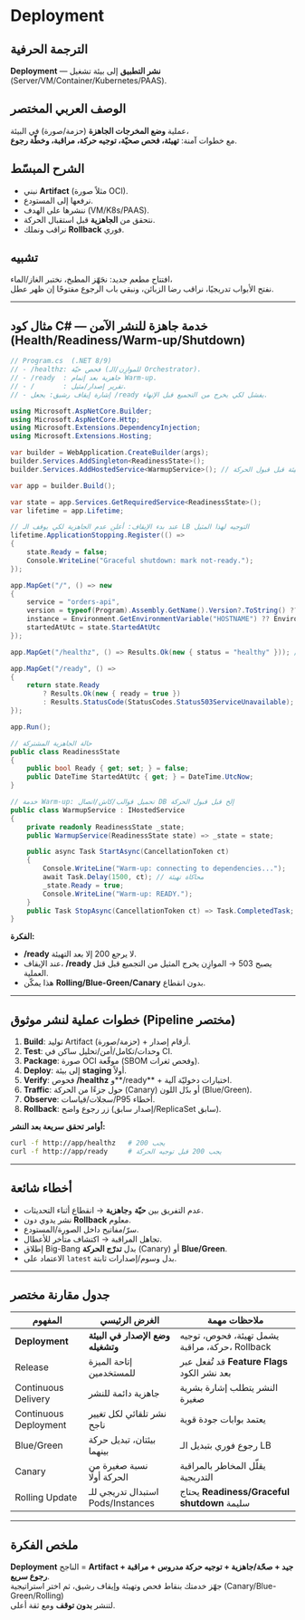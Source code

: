 # **Deployment**

## الترجمة الحرفية  
**Deployment** — **نشر التطبيق** إلى بيئة تشغيل (Server/VM/Container/Kubernetes/PAAS).

## الوصف العربي المختصر  
عملية **وضع المخرجات الجاهزة** (حزمة/صورة) في البيئة،  
مع خطوات آمنة: **تهيئة، فحص صحيّة، توجيه حركة، مراقبة، وخطّة رجوع**.

## الشرح المبسّط  
- نبني **Artifact** (مثلاً صورة OCI).  
- نرفعها إلى المستودع.  
- ننشرها على الهدف (VM/K8s/PAAS).  
- نتحقق من **الجاهزية** قبل استقبال الحركة.  
- نراقب ونملك **Rollback** فوري.

## تشبيه  
افتتاح مطعم جديد: نجَهّز المطبخ، نختبر الغاز/الماء،  
نفتح الأبواب تدريجيًا، نراقب رضا الزبائن، ونبقي باب الرجوع مفتوحًا إن ظهر عطل.

---

## مثال كود C# — خدمة جاهزة للنشر الآمن (Health/Readiness/Warm-up/Shutdown)

```csharp
// Program.cs  (.NET 8/9)
// - /healthz: فحص حيّة (للموازِن/الـ Orchestrator).
// - /ready  : جاهزية بعد إتمام Warm-up.
// - /       : تقرير إصدار/مثيل.
// - إشارة إيقاف رشيق: يجعل /ready يفشل لكي يخرج من التجميع قبل الإنهاء.

using Microsoft.AspNetCore.Builder;
using Microsoft.AspNetCore.Http;
using Microsoft.Extensions.DependencyInjection;
using Microsoft.Extensions.Hosting;

var builder = WebApplication.CreateBuilder(args);
builder.Services.AddSingleton<ReadinessState>();
builder.Services.AddHostedService<WarmupService>(); // تنفيذ مهام تهيئة قبل قبول الحركة

var app = builder.Build();

var state = app.Services.GetRequiredService<ReadinessState>();
var lifetime = app.Lifetime;

// عند بدء الإيقاف: أعلن عدم الجاهزية لكي يوقف الـ LB التوجيه لهذا المثيل
lifetime.ApplicationStopping.Register(() =>
{
    state.Ready = false;
    Console.WriteLine("Graceful shutdown: mark not-ready.");
});

app.MapGet("/", () => new
{
    service = "orders-api",
    version = typeof(Program).Assembly.GetName().Version?.ToString() ?? "0.0.0",
    instance = Environment.GetEnvironmentVariable("HOSTNAME") ?? Environment.MachineName,
    startedAtUtc = state.StartedAtUtc
});

app.MapGet("/healthz", () => Results.Ok(new { status = "healthy" })); // حيّة أساسية

app.MapGet("/ready", () =>
{
    return state.Ready
        ? Results.Ok(new { ready = true })
        : Results.StatusCode(StatusCodes.Status503ServiceUnavailable);
});

app.Run();

// حالة الجاهزية المشتركة
public class ReadinessState
{
    public bool Ready { get; set; } = false;
    public DateTime StartedAtUtc { get; } = DateTime.UtcNow;
}

// خدمة Warm-up: تحميل قوالب/كاش/اتصال DB إلخ قبل قبول الحركة
public class WarmupService : IHostedService
{
    private readonly ReadinessState _state;
    public WarmupService(ReadinessState state) => _state = state;

    public async Task StartAsync(CancellationToken ct)
    {
        Console.WriteLine("Warm-up: connecting to dependencies...");
        await Task.Delay(1500, ct); // محاكاة تهيئة
        _state.Ready = true;
        Console.WriteLine("Warm-up: READY.");
    }
    public Task StopAsync(CancellationToken ct) => Task.CompletedTask;
}
```

**الفكرة:**  
- **/ready** لا يرجع 200 إلا بعد التهيئة.  
- عند الإيقاف، **/ready** يصبح 503 → الموازِن يخرج المثيل من التجميع قبل قتل العملية.  
- هذا يمكّن **Rolling/Blue-Green/Canary** بدون انقطاع.

---

## خطوات عملية لنشر موثوق (Pipeline مختصر)
1. **Build**: توليد Artifact (حزمة/صورة) + أرقام إصدار.  
2. **Test**: وحدات/تكامل/أمن/تحليل ساكن في CI.  
3. **Package**: صورة OCI موقّعة (SBOM وفحص ثغرات).  
4. **Deploy**: إلى بيئة **staging** أولاً.  
5. **Verify**: فحوص **/healthz** و**/ready** + اختبارات دخوليّة آلية.  
6. **Traffic**: حول جزءًا من الحركة (Canary) أو بدّل اللون (Blue/Green).  
7. **Observe**: سجلات/قياسات/P95 أخطاء.  
8. **Rollback**: زر رجوع واضح (إصدار سابق/ReplicaSet سابق).  

**أوامر تحقق سريعة بعد النشر:**
```bash
curl -f http://app/healthz   # يجب 200
curl -f http://app/ready     # يجب 200 قبل توجيه الحركة
```

---

## أخطاء شائعة
- عدم التفريق بين **حيّة** و**جاهزية** → انقطاع أثناء التحديثات.  
- نشر يدوي دون **Rollback** معلوم.  
- سرّ/مفاتيح داخل الصورة/المستودع.  
- تجاهل المراقبة → اكتشاف متأخر للأعطال.  
- إطلاق Big-Bang بدل **تدرّج الحركة** (Canary) أو **Blue/Green**.  
- الاعتماد على `latest` بدل وسوم/إصدارات ثابتة.

---

## جدول مقارنة مختصر

| المفهوم               | الغرض الرئيسي                     | ملاحظات مهمة                                   |
| --------------------- | --------------------------------- | ---------------------------------------------- |
| **Deployment**        | **وضع الإصدار في البيئة وتشغيله** | يشمل تهيئة، فحوص، توجيه حركة، مراقبة، Rollback |
| Release               | إتاحة الميزة للمستخدمين           | قد تُفعل عبر **Feature Flags** بعد نشر الكود    |
| Continuous Delivery   | جاهزية دائمة للنشر                | النشر يتطلب إشارة بشرية صغيرة                  |
| Continuous Deployment | نشر تلقائي لكل تغيير ناجح         | يعتمد بوابات جودة قوية                         |
| Blue/Green            | بيئتان، تبديل حركة بينهما         | رجوع فوري بتبديل الـ LB                        |
| Canary                | نسبة صغيرة من الحركة أولًا         | يقلّل المخاطر بالمراقبة التدريجية               |
| Rolling Update        | استبدال تدريجي للـ Pods/Instances | يحتاج **Readiness/Graceful shutdown** سليمة    |

---

## ملخص الفكرة  
**Deployment** الناجح = **Artifact جيد + صحّة/جاهزية + توجيه حركة مدروس + مراقبة + رجوع سريع**.  
جهّز خدمتك بنقاط فحص وتهيئة وإيقاف رشيق، ثم اختر استراتيجية (Canary/Blue-Green/Rolling)  
لتنشر **بدون توقف** ومع ثقة أعلى.
